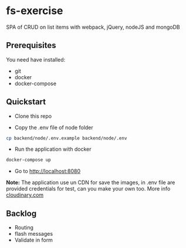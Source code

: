 # fs-exercise
SPA of CRUD on list items with webpack, jQuery, nodeJS and mongoDB

## Prerequisites

You need have installed:
- git
- docker
- docker-compose

## Quickstart

- Clone this repo 

- Copy the .env file of node folder

```bash
cp backend/node/.env.example backend/node/.env
```
- Run the application with docker

```bash
docker-compose up
```

- Go to [http://localhost:8080](http://localhost:8080/#)


**Note:** The application use un CDN for save the images, in .env file are provided credentials for test, can you make your own too.
More info [cloudinary.com](https://cloudinary.com/)

## Backlog

- Routing
- flash messages
- Validate in form

